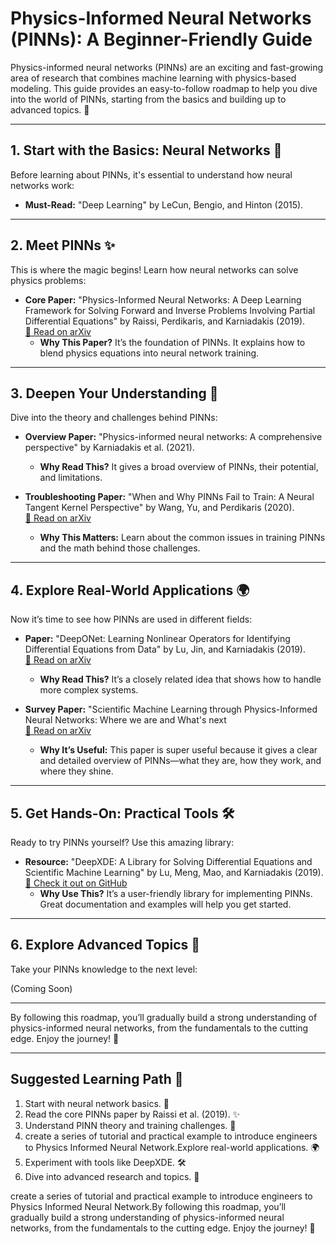 # Physics-Informed Neural Networks (PINNs): A Beginner-Friendly Guide

Physics-informed neural networks (PINNs) are an exciting and fast-growing area of research that combines machine learning with physics-based modeling. This guide provides an easy-to-follow roadmap to help you dive into the world of PINNs, starting from the basics and building up to advanced topics. 🚀

---

## 1. **Start with the Basics: Neural Networks** 🧠

Before learning about PINNs, it's essential to understand how neural networks work:

- **Must-Read:** "Deep Learning" by LeCun, Bengio, and Hinton (2015).

---

## 2. **Meet PINNs** ✨

This is where the magic begins! Learn how neural networks can solve physics problems:

- **Core Paper:** "Physics-Informed Neural Networks: A Deep Learning Framework for Solving Forward and Inverse Problems Involving Partial Differential Equations" by Raissi, Perdikaris, and Karniadakis (2019).  
  [📖 Read on arXiv](https://arxiv.org/abs/1711.10561)
  - **Why This Paper?** It’s the foundation of PINNs. It explains how to blend physics equations into neural network training.

---

## 3. **Deepen Your Understanding** 🧐

Dive into the theory and challenges behind PINNs:

- **Overview Paper:** "Physics-informed neural networks: A comprehensive perspective" by Karniadakis et al. (2021).  
  - **Why Read This?** It gives a broad overview of PINNs, their potential, and limitations.

- **Troubleshooting Paper:** "When and Why PINNs Fail to Train: A Neural Tangent Kernel Perspective" by Wang, Yu, and Perdikaris (2020).  
  [📖 Read on arXiv](https://arxiv.org/abs/2007.14527)
  - **Why This Matters:** Learn about the common issues in training PINNs and the math behind those challenges.

---

## 4. **Explore Real-World Applications** 🌍

Now it’s time to see how PINNs are used in different fields:

- **Paper:** "DeepONet: Learning Nonlinear Operators for Identifying Differential Equations from Data" by Lu, Jin, and Karniadakis (2019).  
  [📖 Read on arXiv](https://arxiv.org/abs/1910.03193)
  - **Why Read This?** It’s a closely related idea that shows how to handle more complex systems.

- **Survey Paper:** "Scientific Machine Learning through Physics-Informed Neural Networks: Where we are and What's next  
  [📖 Read on arXiv](https://arxiv.org/abs/2201.05624)
  - **Why It’s Useful:** This paper is super useful because it gives a clear and detailed overview of PINNs—what they are, how they work, and where they shine.

---

## 5. **Get Hands-On: Practical Tools** 🛠️

Ready to try PINNs yourself? Use this amazing library:

- **Resource:** "DeepXDE: A Library for Solving Differential Equations and Scientific Machine Learning" by Lu, Meng, Mao, and Karniadakis (2019).  
  [🔧 Check it out on GitHub](https://github.com/lululxvi/deepxde)
  - **Why Use This?** It’s a user-friendly library for implementing PINNs. Great documentation and examples will help you get started.

---

## 6. **Explore Advanced Topics** 🚀

Take your PINNs knowledge to the next level:

(Coming Soon)

---

By following this roadmap, you’ll gradually build a strong understanding of physics-informed neural networks, from the fundamentals to the cutting edge. Enjoy the journey! 🌟 

---

## Suggested Learning Path 🧭

1. Start with neural network basics. 🧠
2. Read the core PINNs paper by Raissi et al. (2019). ✨
3. Understand PINN theory and training challenges. 🧐
4. create a series of tutorial and practical example to introduce engineers to Physics Informed Neural Network.Explore real-world applications. 🌍
5. Experiment with tools like DeepXDE. 🛠️
6. Dive into advanced research and topics. 🚀

create a series of tutorial and practical example to introduce engineers to Physics Informed Neural Network.By following this roadmap, you’ll gradually build a strong understanding of physics-informed neural networks, from the fundamentals to the cutting edge. Enjoy the journey! 🌟

